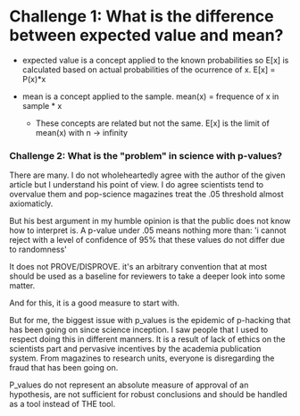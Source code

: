# Challenge 1: What is the difference between expected value and mean?

+ expected value is a concept applied to the known probabilities so E[x] is calculated based on actual probabilities of the ocurrence of x. E[x] = P(x)\*x

+ mean is a concept applied to the sample. mean(x) = frequence of x in sample \* x

	- These concepts are related but not the same. E[x] is the limit of mean(x) with n -> infinity

### Challenge 2: What is the "problem" in science with p-values?

There are many. I do not wholeheartedly agree with the author of the given article but I understand his point of view. I do agree scientists tend to overvalue them and pop-science magazines treat the .05 threshold almost axiomaticly.

But his best argument in my humble opinion is that the public does not know how to interpret is. A p-value under .05 means nothing more than: 'i cannot reject with a level of confidence of 95% that these values do not differ due to randomness'

It does not PROVE/DISPROVE. it's an arbitrary convention that at most should be used as a baseline for reviewers to take a deeper look into some matter.

And for this, it is a good measure to start with.

But for me, the biggest issue with p\_values is the epidemic of p-hacking that has been going on since science inception. I saw people that I used to respect doing this in different manners. It is a result of lack of ethics on the scientists part and pervasive incentives by the academia publication system. From magazines to research units, everyone is disregarding the fraud that has been going on.

P\_values do not represent an absolute measure of approval of an hypothesis, are not sufficient for robust conclusions and should be handled as a tool instead of THE tool.

###
